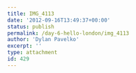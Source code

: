 ```yaml
---
title: IMG_4113
date: '2012-09-16T13:49:37+00:00'
status: publish
permalink: /day-6-hello-london/img_4113
author: 'Dylan Pavelko'
excerpt: ''
type: attachment
id: 429
---
```

<!DOCTYPE html PUBLIC "-//W3C//DTD HTML 4.0 Transitional//EN" "http://www.w3.org/TR/REC-html40/loose.dtd">
<?xml encoding="UTF-8">

